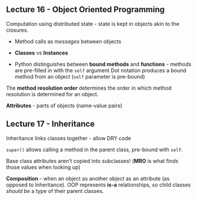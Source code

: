 ## Lecture 16 - Object Oriented Programming

Computation using distributed state - state is kept in objects akin to the closures.



- Method calls as *messages* between objects

- **Classes** vs **Instances**

- Python distinguishes between **bound methods** and **functions** - methods are pre-filled in with the `self` argument
  Dot notation produces a bound method from an object (`self` parameter is pre-bound)



The **method resolution order** determines the order in which method resolution is determined for an object.

**Attributes** - parts of objects (name-value pairs)



## Lecture 17 - Inheritance

Inheritance links classes together - allow DRY code

`super()` allows calling a method in the parent class, pre-bound with `self`.

Base class attributes aren't copied into subclasses! (**MRO** is what finds those values when looking up)

**Composition** - when an object as another object as an attribute (as opposed to Inheritance). 
OOP represents **is-a** relationships, so child classes *should be* a type of their parent classes.

